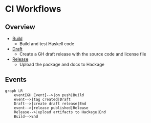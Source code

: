 # CI Workflows

## Overview

- [Build](build.yml)
  - Build and test Haskell code
- [Draft](draft.yml)
  - Create a GH draft release with the source code and license file
- [Release](release.yml)
  - Upload the package and docs to Hackage

## Events

```mermaid
graph LR
    event[GH Event]-->|on push|Build
    event-->|tag created|Draft
    Draft-->|create draft release|End
    event-->|release published|Release
    Release-->|upload artifacts to Hackage|End
    Build-->End
```
